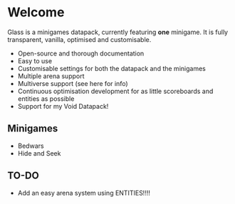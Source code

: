 # Welcome

Glass is a minigames datapack, currently featuring **one** minigame. It is fully transparent, vanilla, optimised and customisable.

* Open-source and thorough documentation
* Easy to use
* Customisable settings for both the datapack and the minigames
* Multiple arena support
* Multiverse support \(see here for info\)
* Continuous optimisation development for as little scoreboards and entities as possible
* Support for my Void Datapack!

## Minigames
* Bedwars
* Hide and Seek



## TO-DO
- Add an easy arena system using ENTITIES!!!!